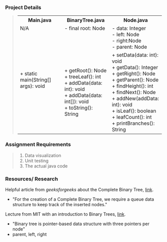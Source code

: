### Project Details
> <table>
>   <tr>
>     <th>Main.java</th>
>     <th>BinaryTree.java</th>
>     <th>Node.java</th>
>   </tr>
>   <tr>
>     <td>N/A<br><br><br><br></td>
>     <td>- final root: Node<br><br><br><br></td>
>     <td>- data: Integer<br>- left: Node<br>- right:Node<br>- parent: Node</td>
>   </tr>
>   <tr>
>     <td>+ static main(String[] args): void<br><br><br><br><br></td>
>     <td>+ getRoot(): Node<br>+ treeLeaf(): int<br>+ addData(data: int): void<br>+ addData(data: int[]): void<br>+ toString(): String<br></td>
>     <td>+ setData(data: int): void<br>+ getData(): Integer<br>+ getRight(): Node<br>+ getParent(): Node<br>+ findHeight(): int<br>+ findNext(): Node<br>+ addNew(addData: int): void<br>+ isLeaf(): boolean<br>+ leafCount(): int<br>+ printBranches(): String</td>
>   </tr>
> </table>

### Assignment Requirements
> 1. Data visualization 
> 2. Unit testing
> 3. The actual java code

### Resources/ Research
<p>Helpful article from <i>geeksforgeeks</i> about the Complete Binary Tree, 
<a href="https://www.geeksforgeeks.org/complete-binary-tree/">link</a>.</p>

 - "For the creation of a Complete Binary Tree, we require a queue data structure to keep track of the inserted nodes."
<p>Lecture from MIT with an introduction to Binary Trees, <a href="https://ocw.mit.edu/courses/6-006-introduction-to-algorithms-spring-2020/376714cc85c6c784d90eec9c575ec027_MIT6_006S20_lec6.pdf">link</a>.</p>

 - "Binary tree is pointer-based data structure with three pointers per node"
 - parent, left, right
